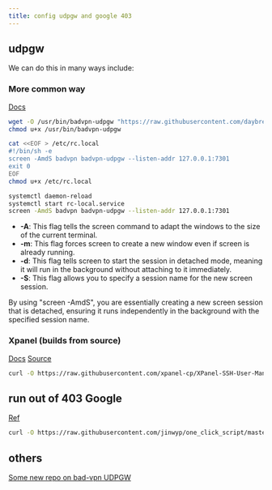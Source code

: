 ```yaml
---
title: config udpgw and google 403
---
```


## udpgw

We can do this in many ways include:

### More common way

[Docs](https://arazgholami.medium.com/using-ssh-tunneling-as-vpn-with-clients-for-mac-linux-windows-and-ios-android-tv-6e80e98d1e16)

```bash
wget -O /usr/bin/badvpn-udpgw "https://raw.githubusercontent.com/daybreakersx/premscript/master/badvpn-udpgw64"
chmod u+x /usr/bin/badvpn-udpgw

cat <<EOF > /etc/rc.local
#!/bin/sh -e
screen -AmdS badvpn badvpn-udpgw --listen-addr 127.0.0.1:7301
exit 0
EOF
chmod u+x /etc/rc.local

systemctl daemon-reload
systemctl start rc-local.service
screen -AmdS badvpn badvpn-udpgw --listen-addr 127.0.0.1:7301
```

- **-A**: This flag tells the screen command to adapt the windows to the size of the current terminal.
- **-m**: This flag forces screen to create a new window even if screen is already running.
- **-d**: This flag tells screen to start the session in detached mode, meaning it will run in the background without attaching to it immediately.
- **-S**: This flag allows you to specify a session name for the new screen session.

By using "screen -AmdS", you are essentially creating a new screen session that is detached, ensuring it runs independently in the background with the specified session name.

### Xpanel (builds from source)

[Docs](https://github.com/xpanel-cp/XPanel-SSH-User-Management/blob/master/fix-call.sh)
[Source](https://github.com/ambrop72/badvpn)

```bash
curl -O https://raw.githubusercontent.com/xpanel-cp/XPanel-SSH-User-Management/master/fix-call.sh
```

## run out of 403 Google

[Ref](https://raw.githubusercontent.com/jinwyp/one_click_script/master/install_kernel.sh)

```bash
curl -O https://raw.githubusercontent.com/jinwyp/one_click_script/master/install_kernel.sh && chmod u+x ./install_kernel.sh && ./install_kernel.sh
```

## others

[Some new repo on bad-vpn UDPGW](https://github.com/powermx/badvpn/)
